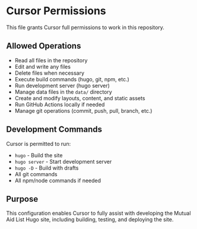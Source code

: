 # Cursor Permissions

This file grants Cursor full permissions to work in this repository.

## Allowed Operations

- Read all files in the repository
- Edit and write any files
- Delete files when necessary
- Execute build commands (hugo, git, npm, etc.)
- Run development server (hugo server)
- Manage data files in the `data/` directory
- Create and modify layouts, content, and static assets
- Run GitHub Actions locally if needed
- Manage git operations (commit, push, pull, branch, etc.)

## Development Commands

Cursor is permitted to run:
- `hugo` - Build the site
- `hugo server` - Start development server
- `hugo -D` - Build with drafts
- All git commands
- All npm/node commands if needed

## Purpose

This configuration enables Cursor to fully assist with developing the Mutual Aid List Hugo site, including building, testing, and deploying the site.
